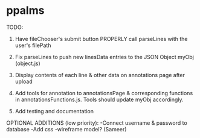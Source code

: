 # ppalms

TODO:

1) Have fileChooser's submit button PROPERLY call parseLines with the user's filePath

2) Fix parseLines to push new linesData entries to the JSON Object myObj (object.js)

2) Display contents of each line & other data on annotations page after upload

3) Add tools for annotation to annotationsPage & corresponding functions in annotationsFunctions.js. Tools should update myObj accordingly.

4) Add testing and documentation


OPTIONAL ADDITIONS (low priority):
-Connect username & password to database 
-Add css
-wireframe model? (Sameer)